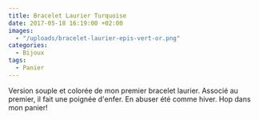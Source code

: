 ```yaml
---
title: Bracelet Laurier Turquoise
date: 2017-05-18 16:19:00 +02:00
images:
  - "/uploads/bracelet-laurier-epis-vert-or.png"
categories:
  - Bijoux
tags:
  - Panier
---
```


Version souple et colorée de mon premier bracelet laurier. Associé au premier, il fait une poignée d'enfer. En abuser été comme hiver. Hop dans mon panier!
